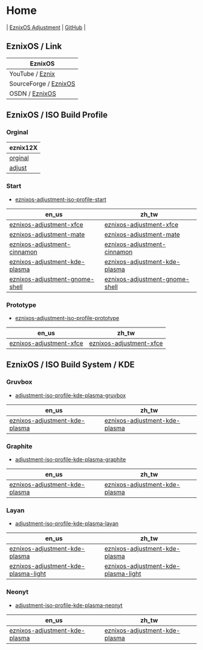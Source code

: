 

# Home

| [EznixOS Adjustment](https://samwhelp.github.io/eznixos-adjustment/) | [GitHub](https://github.com/samwhelp/eznixos-adjustment) |


## EznixOS / Link

| EznixOS |
| --- |
| YouTube / [Eznix](https://www.youtube.com/c/eznix/videos) |
| SourceForge / [EznixOS](https://sourceforge.net/projects/eznixos/) |
| OSDN / [EznixOS](https://osdn.net/projects/eznix-os/) |


## EznixOS / ISO Build Profile


### Orginal

| eznix12X |
| --- |
| [orginal](https://github.com/samwhelp/eznixos-adjustment-iso-profile/tree/main/debian-12/orginal/2023-07-02) |
| [adjust](https://github.com/samwhelp/eznixos-adjustment-iso-profile/tree/main/debian-12/start/develop/adjust/eznixos-adjustment-xfce) |


### Start

* [eznixos-adjustment-iso-profile-start](https://github.com/samwhelp/eznixos-adjustment-iso-profile-start)

| en_us | zh_tw |
| --- | --- |
| [eznixos-adjustment-xfce](https://github.com/samwhelp/eznixos-adjustment-iso-profile-start/tree/en_us-xfce) | [eznixos-adjustment-xfce](https://github.com/samwhelp/eznixos-adjustment-iso-profile-start/tree/zh_tw-xfce) |
| [eznixos-adjustment-mate](https://github.com/samwhelp/eznixos-adjustment-iso-profile-start/tree/en_us-mate) | [eznixos-adjustment-mate](https://github.com/samwhelp/eznixos-adjustment-iso-profile-start/tree/zh_tw-mate) |
| [eznixos-adjustment-cinnamon](https://github.com/samwhelp/eznixos-adjustment-iso-profile-start/tree/en_us-cinnamon) | [eznixos-adjustment-cinnamon](https://github.com/samwhelp/eznixos-adjustment-iso-profile-start/tree/zh_tw-cinnamon) |
| [eznixos-adjustment-kde-plasma](https://github.com/samwhelp/eznixos-adjustment-iso-profile-start/tree/en_us-kde-plasma) | [eznixos-adjustment-kde-plasma](https://github.com/samwhelp/eznixos-adjustment-iso-profile-start/tree/zh_tw-kde-plasma) |
| [eznixos-adjustment-gnome-shell](https://github.com/samwhelp/eznixos-adjustment-iso-profile-start/tree/en_us-gnome-shell) | [eznixos-adjustment-gnome-shell](https://github.com/samwhelp/eznixos-adjustment-iso-profile-start/tree/zh_tw-gnome-shell) |


### Prototype

* [eznixos-adjustment-iso-profile-prototype](https://github.com/samwhelp/eznixos-adjustment-iso-profile-prototype)

| en_us | zh_tw |
| --- | --- |
| [eznixos-adjustment-xfce](https://github.com/samwhelp/eznixos-adjustment-iso-profile-prototype/tree/en_us-xfce) | [eznixos-adjustment-xfce](https://github.com/samwhelp/eznixos-adjustment-iso-profile-prototype/tree/zh_tw-xfce) |




## EznixOS / ISO Build System / KDE


### Gruvbox

* [adjustment-iso-profile-kde-plasma-gruvbox](https://github.com/samwhelp/eznixos-adjustment-iso-profile-kde-plasma-gruvbox)

| en_us | zh_tw |
| --- | --- |
| [eznixos-adjustment-kde-plasma](https://github.com/samwhelp/eznixos-adjustment-iso-profile-kde-plasma-gruvbox/tree/main/debian-12/locale/en_us/eznixos-adjustment-kde-plasma) | [eznixos-adjustment-kde-plasma](https://github.com/samwhelp/eznixos-adjustment-iso-profile-kde-plasma-gruvbox/tree/main/debian-12/locale/zh_tw/eznixos-adjustment-kde-plasma) |


### Graphite

* [adjustment-iso-profile-kde-plasma-graphite](https://github.com/samwhelp/eznixos-adjustment-iso-profile-kde-plasma-graphite)

| en_us | zh_tw |
| --- | --- |
| [eznixos-adjustment-kde-plasma](https://github.com/samwhelp/eznixos-adjustment-iso-profile-kde-plasma-graphite/tree/main/debian-12/locale/en_us/eznixos-adjustment-kde-plasma) | [eznixos-adjustment-kde-plasma](https://github.com/samwhelp/eznixos-adjustment-iso-profile-kde-plasma-graphite/tree/iso-profile-zh_tw) |


### Layan

* [adjustment-iso-profile-kde-plasma-layan](https://github.com/samwhelp/eznixos-adjustment-iso-profile-kde-plasma-layan)

| en_us | zh_tw |
| --- | --- |
| [eznixos-adjustment-kde-plasma](https://github.com/samwhelp/eznixos-adjustment-iso-profile-kde-plasma-layan/tree/main/debian-12/locale/en_us/eznixos-adjustment-kde-plasma) | [eznixos-adjustment-kde-plasma](https://github.com/samwhelp/eznixos-adjustment-iso-profile-kde-plasma-layan/tree/main/debian-12/locale/zh_tw/eznixos-adjustment-kde-plasma) |
| [eznixos-adjustment-kde-plasma-light](https://github.com/samwhelp/eznixos-adjustment-iso-profile-kde-plasma-layan/tree/main/debian-12/locale/en_us/eznixos-adjustment-kde-plasma-light) | [eznixos-adjustment-kde-plasma-light](https://github.com/samwhelp/eznixos-adjustment-iso-profile-kde-plasma-layan/tree/main/debian-12/locale/zh_tw/eznixos-adjustment-kde-plasma-light) |


### Neonyt

* [adjustment-iso-profile-kde-plasma-neonyt](https://github.com/samwhelp/eznixos-adjustment-iso-profile-kde-plasma-neonyt)

| en_us | zh_tw |
| --- | --- |
| [eznixos-adjustment-kde-plasma](https://github.com/samwhelp/eznixos-adjustment-iso-profile-kde-plasma-neonyt/tree/iso-profile-en_us) | [eznixos-adjustment-kde-plasma](https://github.com/samwhelp/eznixos-adjustment-iso-profile-kde-plasma-neonyt/tree/iso-profile-zh_tw) |
